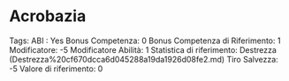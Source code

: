 # Acrobazia

Tags: ABI
: Yes
Bonus Competenza: 0
Bonus Competenza di Riferimento: 1
Modificatore: -5
Modificatore  Abilità: 1
Statistica di riferimento: Destrezza (Destrezza%20cf670dcca6d045288a19da1926d08fe2.md)
Tiro Salvezza: -5
Valore di riferimento: 0